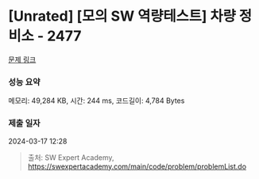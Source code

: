 # [Unrated] [모의 SW 역량테스트] 차량 정비소 - 2477 

[문제 링크](https://swexpertacademy.com/main/code/problem/problemDetail.do?contestProbId=AV6c6bgaIuoDFAXy) 

### 성능 요약

메모리: 49,284 KB, 시간: 244 ms, 코드길이: 4,784 Bytes

### 제출 일자

2024-03-17 12:28



> 출처: SW Expert Academy, https://swexpertacademy.com/main/code/problem/problemList.do